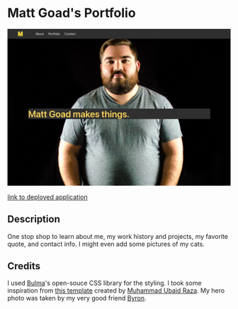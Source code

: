# Matt Goad's Portfolio

![Placeholder for image of deployed application](/assets/images/portfolio-deployed-screenshot.png)

[link to deployed application](https://matthewxgoad.github.io/portfolio/)

## Description

One stop shop to learn about me, my work history and projects, my favorite quote, and contact info. I might even add some pictures of my cats.

## Credits 

I used [Bulma](https://bulma.io/)'s open-souce CSS library for the styling. I took some inspiration from [this template](https://github.com/BulmaTemplates/bulma-templates/blob/master/templates/personal.html) created by [Muhammad Ubaid Raza](https://mubaidr.js.org). My hero photo was taken by my very good friend [Byron](http://stockyfotos.com/).